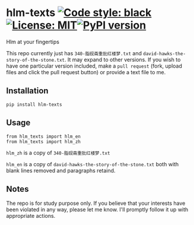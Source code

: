 # hlm-texts [![Code style: black](https://img.shields.io/badge/code%20style-black-000000.svg)](https://github.com/psf/black)[![License: MIT](https://img.shields.io/badge/License-MIT-yellow.svg)](https://opensource.org/licenses/MIT)[![PyPI version](https://badge.fury.io/py/hlm-texts.svg)](https://badge.fury.io/py/hlm-texts)
Hlm at your fingertips

This repo currently just has `340-脂砚斋重批红楼梦.txt` and `david-hawks-the-story-of-the-stone.txt`. It may expand to other versions. If you wish to have one particular version included, make a `pull request` (fork, upload files and click the pull request button) or provide a text file to me.

## Installation
`pip install hlm-texts`

## Usage

```
from hlm_texts import hlm_en
from hlm_texts import hlm_zh
```

`hlm_zh` is a copy of `340-脂砚斋重批红楼梦.txt`

`hlm_en` is a copy of `david-hawks-the-story-of-the-stone.txt`
both with blank lines removed and paragraphs retaind.

## Notes
The repo is for study purpose only. If you believe that your interests have been violated in any way, please let me know. I'll promptly follow it up with appropriate actions.
